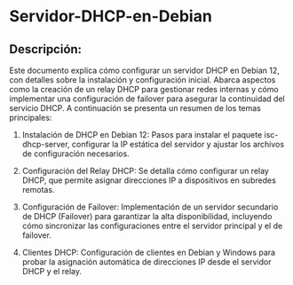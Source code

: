 # Servidor-DHCP-en-Debian

## Descripción:

Este documento explica cómo configurar un servidor DHCP en Debian 12, con detalles sobre la instalación y configuración inicial. Abarca aspectos como la creación de un relay DHCP para gestionar redes internas y cómo implementar una configuración de failover para asegurar la continuidad del servicio DHCP. A continuación se presenta un resumen de los temas principales:

1. Instalación de DHCP en Debian 12: Pasos para instalar el paquete isc-dhcp-server, configurar la IP estática del servidor y ajustar los archivos de configuración necesarios.

2. Configuración del Relay DHCP: Se detalla cómo configurar un relay DHCP, que permite asignar direcciones IP a dispositivos en subredes remotas.

3. Configuración de Failover: Implementación de un servidor secundario de DHCP (Failover) para garantizar la alta disponibilidad, incluyendo cómo sincronizar las configuraciones entre el servidor principal y el de failover.

4. Clientes DHCP: Configuración de clientes en Debian y Windows para probar la asignación automática de direcciones IP desde el servidor DHCP y el relay.
